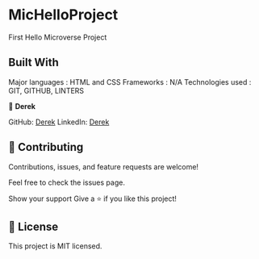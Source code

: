 # MicHelloProject
First Hello Microverse Project

## Built With
Major languages : HTML and CSS
Frameworks : N/A
Technologies used : GIT, GITHUB, LINTERS

👤 **Derek**

GitHub: [Derek](https://github.com/obibaadoma)
LinkedIn: [Derek](https://www.linkedin.com/in/derek-akrasi-konadu-187453151/)

## 🤝 Contributing
Contributions, issues, and feature requests are welcome!

Feel free to check the issues page.

Show your support
Give a ⭐ if you like this project!

## 📝 License
This project is MIT licensed.
